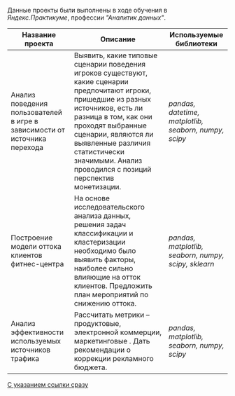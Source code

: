 Данные проекты были выполнены в ходе обучения в *Яндекс.Практикуме*, профессии *"Аналитик данных"*.



| Название проекта                                             | Описание                                                     | Используемые библиотеки                               |
| ------------------------------------------------------------ | ------------------------------------------------------------ | ----------------------------------------------------- |
| Анализ поведения пользователей в игре в зависимости от источника перехода | Выявить, какие типовые сценарии поведения игроков существуют, какие сценарии предпочитают игроки, пришедшие из разных источников, есть ли разница в том, как они проходят выбранные сценарии, являются ли выявленные различия статистически значимыми. Анализ проводился с позиций перспектив монетизации. | *pandas, datetime, matplotlib, seaborn, numpy, scipy* |
| Построение модели оттока клиентов фитнес-центра              | На основе исследовательского анализа данных, решения задач классификации и кластеризации необходимо было выявить факторы, наиболее сильно влияющие на отток клиентов. Предложить план мероприятий по снижению оттока. | *pandas, matplotlib, seaborn, numpy, scipy, sklearn*  |
| Анализ эффективности используемых источников трафика         | Рассчитать метрики – продуктовые, электронной коммерции, маркетинговые . Дать рекомендации о коррекции рекламного бюджета. | *pandas, matplotlib, seaborn, numpy, scipy*           |





[С указанием ссылки сразу](https://www.google.com)











